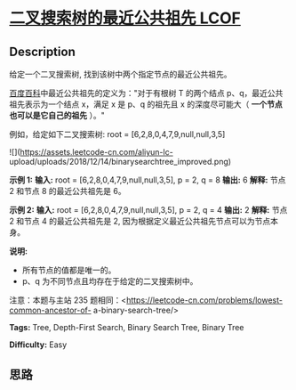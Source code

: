 # [二叉搜索树的最近公共祖先 LCOF][title]

## Description

给定一个二叉搜索树, 找到该树中两个指定节点的最近公共祖先。

[百度百科](https://baike.baidu.com/item/%E6%9C%80%E8%BF%91%E5%85%AC%E5%85%B1%E7%A5%96%E5%85%88/8918834?fr=aladdin)中最近公共祖先的定义为："对于有根树
T 的两个结点 p、q，最近公共祖先表示为一个结点 x，满足 x 是 p、q 的祖先且 x 的深度尽可能大（ **一个节点也可以是它自己的祖先** ）。"

例如，给定如下二叉搜索树:  root = [6,2,8,0,4,7,9,null,null,3,5]

![](https://assets.leetcode-cn.com/aliyun-lc-
upload/uploads/2018/12/14/binarysearchtree_improved.png)



**示例 1:**
            **输入:** root = [6,2,8,0,4,7,9,null,null,3,5], p = 2, q = 8    **输出:** 6     **解释:** 节点 2 和节点 8 的最近公共祖先是 6。    

**示例 2:**
            **输入:** root = [6,2,8,0,4,7,9,null,null,3,5], p = 2, q = 4    **输出:** 2    **解释:** 节点 2 和节点 4 的最近公共祖先是 2, 因为根据定义最近公共祖先节点可以为节点本身。



**说明:**

  * 所有节点的值都是唯一的。
  * p、q 为不同节点且均存在于给定的二叉搜索树中。

注意：本题与主站 235 题相同：<https://leetcode-cn.com/problems/lowest-common-ancestor-of-
a-binary-search-tree/>


**Tags:** Tree, Depth-First Search, Binary Search Tree, Binary Tree

**Difficulty:** Easy

## 思路

[title]: https://leetcode-cn.com/problems/er-cha-sou-suo-shu-de-zui-jin-gong-gong-zu-xian-lcof
